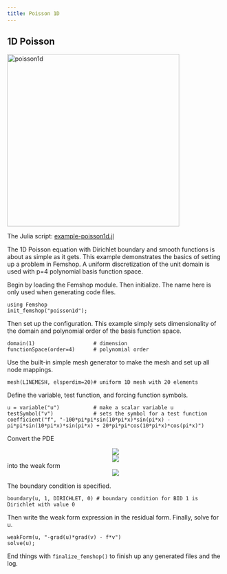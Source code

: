 ```yaml
---
title: Poisson 1D
---
```


## 1D Poisson

<img src="images/poisson1d.png" alt="poisson1d" width="400">

The Julia script: <a href="https://github.com/paralab/femshop/blob/master/src/examples/example-poisson1d.jl">example-poisson1d.jl</a>

The 1D Poisson equation with Dirichlet boundary and smooth functions is about as simple as it gets. This example demonstrates the basics of setting up a problem in Femshop. A uniform discretization of the unit domain is used with p=4 polynomial basis function space.

Begin by loading the Femshop module. Then initialize. The name here is only used when generating code files.
```
using Femshop
init_femshop("poisson1d");
```
Then set up the configuration. This example simply sets dimensionality of the domain and polynomial order of the basis function space.
```
domain(1)                  	# dimension
functionSpace(order=4) 		# polynomial order
```
Use the built-in simple mesh generator to make the mesh and set up all node mappings.
```
mesh(LINEMESH, elsperdim=20)# uniform 1D mesh with 20 elements
```
Define the variable, test function, and forcing function symbols.
```
u = variable("u")           # make a scalar variable u
testSymbol("v")             # sets the symbol for a test function
coefficient("f", "-100*pi*pi*sin(10*pi*x)*sin(pi*x) - pi*pi*sin(10*pi*x)*sin(pi*x) + 20*pi*pi*cos(10*pi*x)*cos(pi*x)")
```
Convert the PDE
<div align="center"><img src="https://render.githubusercontent.com/render/math?math=\Delta%20u=f(x)"> </div>
<div align="center"><img src="https://render.githubusercontent.com/render/math?math=u(0)=u(1)=0"> </div>
into the weak form
<div align="center"><img src="https://render.githubusercontent.com/render/math?math=-(\nabla%20u,\nabla%20v)=(f,v)"> </div>

The boundary condition is specified.
```
boundary(u, 1, DIRICHLET, 0) # boundary condition for BID 1 is Dirichlet with value 0
```
Then write the weak form expression in the residual form. Finally, solve for u.
```
weakForm(u, "-grad(u)*grad(v) - f*v")
solve(u);
```
End things with `finalize_femshop()` to finish up any generated files and the log.